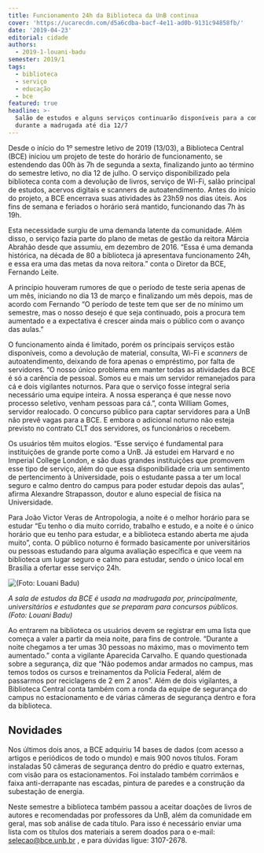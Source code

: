 ```yaml
---
title: Funcionamento 24h da Biblioteca da UnB continua
cover: 'https://ucarecdn.com/d5a6cdba-bacf-4e11-ad0b-9131c94858fb/'
date: '2019-04-23'
editorial: cidade
authors:
  - 2019-1-louani-badu
semester: 2019/1
tags:
  - biblioteca
  - serviço
  - educação
  - bce
featured: true
headline: >-
  Salão de estudos e alguns serviços continuarão disponíveis para a comunidade
  durante a madrugada até dia 12/7
---
```

Desde o início do 1º semestre letivo de 2019 (13/03), a Biblioteca Central (BCE) iniciou um projeto de teste do horário de funcionamento, se estendendo das 00h às 7h de segunda a sexta, finalizando junto ao término do semestre letivo, no dia 12 de julho. O serviço disponibilizado pela biblioteca conta com a devolução de livros, serviço de Wi-Fi, salão principal de estudos, acervos digitais e scanners de autoatendimento. Antes do início do projeto, a BCE encerrava suas atividades às 23h59 nos dias úteis. Aos fins de semana e feriados o horário será mantido, funcionando das 7h às 19h.

Esta necessidade surgiu de uma demanda latente da comunidade. Além disso, o serviço fazia parte do plano de metas de gestão da reitora Márcia Abrahão desde que assumiu, em dezembro de 2016. “Essa é uma demanda histórica, na década de 80 a biblioteca já apresentava funcionamento 24h, e essa era uma das metas da nova reitora.” conta o Diretor da BCE, Fernando Leite.

A princípio houveram rumores de que o período de teste seria apenas de um mês, iniciando no dia 13 de março e finalizando um mês depois, mas de acordo com Fernando “O período de teste tem que ser de no mínimo um semestre, mas o nosso desejo é que seja continuado, pois a procura tem aumentado e a expectativa é crescer ainda mais o público com o avanço das aulas.”

O funcionamento ainda é limitado, porém os principais serviços estão disponíveis, como a devolução de material, consulta, Wi-Fi e _scanners_ de autoatendimento, deixando de fora apenas o empréstimo, por falta de servidores. “O nosso único problema em manter todas as atividades da BCE é só a carência de pessoal. Somos eu e mais um servidor remanejados para cá e dois vigilantes noturnos. Para que o serviço fosse integral seria necessário uma equipe inteira. A nossa esperança é que nesse novo processo seletivo, venham pessoas para cá.”, conta William Gomes, servidor realocado. O concurso público para captar servidores para a UnB não prevê vagas para a BCE. E embora o adicional noturno não esteja previsto no contrato CLT dos servidores, os funcionários o recebem.

Os usuários têm muitos elogios. “Esse serviço é fundamental para instituições de grande porte como a UnB. Já estudei em Harvard e no Imperial College London, e são duas grandes instituições que promovem esse tipo de serviço, além do que essa disponibilidade cria um sentimento de pertencimento à Universidade, pois o estudante passa a ter um local seguro e calmo dentro do campus para poder estudar depois das aulas”, afirma Alexandre Strapasson, doutor e aluno especial de física na Universidade.

Para João Victor Veras de Antropologia, a noite é o melhor horário para se estudar “Eu tenho o dia muito corrido, trabalho e estudo, e a noite é o único horário que eu tenho para estudar, e a biblioteca estando aberta me ajuda muito”, conta. O público noturno é formado basicamente por universitários ou pessoas estudando para alguma avaliação específica e que veem na biblioteca um lugar seguro e calmo para estudar, sendo o único local em Brasília a ofertar esse serviço 24h.

![](https://ucarecdn.com/37f23eb1-0782-4862-abae-22bab5daf6ac/ "(Foto: Louani Badu)")

_A sala de estudos da BCE é usada na madrugada por, principalmente, universitários e estudantes que se preparam para concursos públicos. (Foto: Louani Badu)_

Ao entrarem na biblioteca os usuários devem se registrar em uma lista que começa a valer a partir da meia noite, para fins de controle. “Durante a noite chegamos a ter umas 30 pessoas no máximo, mas o movimento tem aumentado.” conta a vigilante Aparecida Carvalho. E quando questionada sobre a segurança, diz que “Não podemos andar armados no campus, mas temos todos os cursos e treinamentos da Polícia Federal, além de passarmos por reciclagens de 2 em 2 anos”. Além de dois vigilantes, a Biblioteca Central conta também com a ronda da equipe de segurança do campus no estacionamento e de várias câmeras de segurança dentro e fora da biblioteca. 

## Novidades

Nos últimos dois anos, a BCE adquiriu 14 bases de dados (com acesso a artigos e periódicos de todo o mundo) e mais 900 novos títulos. Foram instaladas 50 câmeras de segurança dentro do prédio e quatro externas, com visão para os estacionamentos. Foi instalado também corrimãos e faixa anti-derrapante nas escadas, pintura de paredes e a construção da subestação de energia.

Neste semestre a biblioteca também passou a aceitar doações de livros de autores e recomendadas por professores da UnB, além da comunidade em geral, mas sob análise de cada título. Para isso é necessário enviar uma lista com os títulos dos materiais a serem doados para o e-mail: selecao@bce.unb.br , e para dúvidas ligue: 3107-2678.

